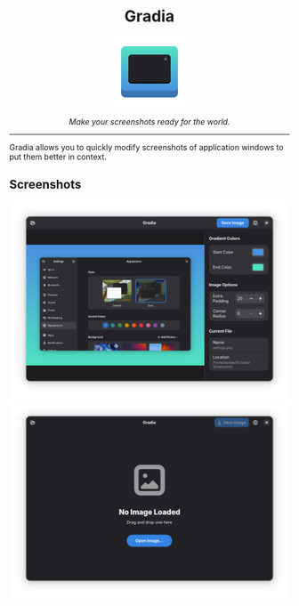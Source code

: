 <h1 align="center">Gradia</h1>

<p align="center">
  <img src="data/icons/hicolor/scalable/apps/io.github.AlexanderVanhee.Gradia.svg" alt="Gradia Logo" height="128">
</p>

<p align="center"><em>Make your screenshots ready for the world.</em></p>

---

Gradia allows you to quickly modify screenshots of application windows to put them better in context.

## Screenshots

![Showcase screenshot](screenshots/showcase.png)
![Home screenshot](screenshots/home.png)

